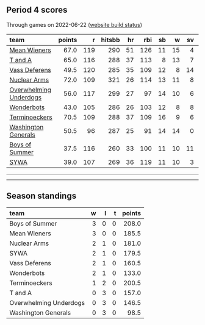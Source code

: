 

## Period 4 scores

Through games on 2022-06-22 ([website build status](https://github.com/brian-bot/pl-site/actions))


|team                                              | points|   r| hitsbb| hr| rbi| sb|  w| sv|  so|   era|  whip|
|:-------------------------------------------------|------:|---:|------:|--:|---:|--:|--:|--:|---:|-----:|-----:|
|[Mean Wieners](./meanwieners)                     |   67.0| 119|    290| 51| 126| 11| 15|  4| 161| 3.774| 1.142|
|[T and A](./tanda)                                |   65.0| 116|    288| 37| 113|  8| 13|  7| 184| 3.650| 1.172|
|[Vass Deferens](./vassdeferens)                   |   49.5| 120|    285| 35| 109| 12|  8| 14| 117| 4.165| 1.223|
|[Nuclear Arms](./nucleararms)                     |   72.0| 109|    321| 26| 114| 13| 11|  8| 184| 3.435| 1.134|
|[Overwhelming Underdogs](./overwhelmingunderdogs) |   56.0| 117|    299| 27|  97| 14| 10|  6| 171| 3.756| 1.246|
|[Wonderbots](./wonderbots)                        |   43.0| 105|    286| 26| 103| 12|  8|  8| 162| 3.562| 1.203|
|[Terminoeckers](./terminoeckers)                  |   70.5| 109|    288| 37| 109| 16|  9|  6| 173| 2.822| 1.064|
|[Washington Generals](./washingtongenerals)       |   50.5|  96|    287| 25|  91| 14| 14|  0| 164| 3.092| 1.098|
|[Boys of Summer](./boysofsummer)                  |   37.5| 116|    260| 33| 100| 11| 10| 11| 160| 4.287| 1.355|
|[SYWA](./sywa)                                    |   39.0| 107|    269| 36| 119| 11| 10|  3| 163| 4.887| 1.338|

* * *
* * *

## Season standings


|team                   |  w|  l|  t| points|
|:----------------------|--:|--:|--:|------:|
|Boys of Summer         |  3|  0|  0|  208.0|
|Mean Wieners           |  3|  0|  0|  185.5|
|Nuclear Arms           |  2|  1|  0|  181.0|
|SYWA                   |  2|  1|  0|  179.5|
|Vass Deferens          |  2|  1|  0|  160.5|
|Wonderbots             |  2|  1|  0|  133.0|
|Terminoeckers          |  1|  2|  0|  200.5|
|T and A                |  0|  3|  0|  157.0|
|Overwhelming Underdogs |  0|  3|  0|  146.5|
|Washington Generals    |  0|  3|  0|   98.5|


